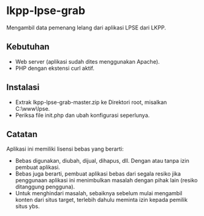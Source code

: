 lkpp-lpse-grab
==============

Mengambil data pemenang lelang dari aplikasi LPSE dari LKPP.

## Kebutuhan
* Web server (aplikasi sudah dites menggunakan Apache).
* PHP dengan ekstensi curl aktif.

## Instalasi
* Extrak lkpp-lpse-grab-master.zip ke Direktori root, misalkan C:\www\lpse.
* Periksa file init.php dan ubah konfigurasi seperlunya.

## Catatan
Aplikasi ini memiliki lisensi bebas yang berarti:
* Bebas digunakan, diubah, dijual, dihapus, dll. Dengan atau tanpa izin pembuat aplikasi.
* Bebas juga berarti, pembuat aplikasi bebas dari segala resiko jika penggunaan aplikasi ini menimbulkan masalah dengan pihak lain (resiko ditanggung pengguna).
* Untuk menghindari masalah, sebaiknya sebelum mulai mengambil konten dari situs target, terlebih dahulu meminta izin kepada pemilik situs ybs.
